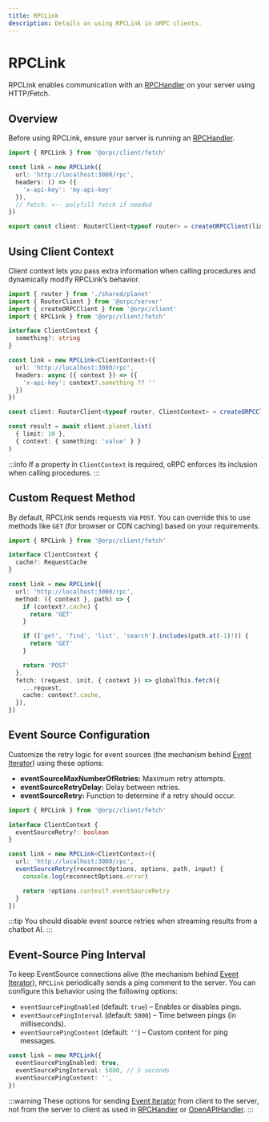 ```yaml
---
title: RPCLink
description: Details on using RPCLink in oRPC clients.
---
```


# RPCLink

RPCLink enables communication with an [RPCHandler](/docs/rpc-handler) on your server using HTTP/Fetch.

## Overview

Before using RPCLink, ensure your server is running an [RPCHandler](/docs/rpc-handler).

```ts
import { RPCLink } from '@orpc/client/fetch'

const link = new RPCLink({
  url: 'http://localhost:3000/rpc',
  headers: () => ({
    'x-api-key': 'my-api-key'
  }),
  // fetch: <-- polyfill fetch if needed
})

export const client: RouterClient<typeof router> = createORPCClient(link)
```

## Using Client Context

Client context lets you pass extra information when calling procedures and dynamically modify RPCLink’s behavior.

```ts twoslash
import { router } from './shared/planet'
import { RouterClient } from '@orpc/server'
import { createORPCClient } from '@orpc/client'
import { RPCLink } from '@orpc/client/fetch'

interface ClientContext {
  something?: string
}

const link = new RPCLink<ClientContext>({
  url: 'http://localhost:3000/rpc',
  headers: async ({ context }) => ({
    'x-api-key': context?.something ?? ''
  })
})

const client: RouterClient<typeof router, ClientContext> = createORPCClient(link)

const result = await client.planet.list(
  { limit: 10 },
  { context: { something: 'value' } }
)
```

:::info
If a property in `ClientContext` is required, oRPC enforces its inclusion when calling procedures.
:::

## Custom Request Method

By default, RPCLink sends requests via `POST`. You can override this to use methods like `GET` (for browser or CDN caching) based on your requirements.

```ts twoslash
import { RPCLink } from '@orpc/client/fetch'

interface ClientContext {
  cache?: RequestCache
}

const link = new RPCLink({
  url: 'http://localhost:3000/rpc',
  method: ({ context }, path) => {
    if (context?.cache) {
      return 'GET'
    }

    if (['get', 'find', 'list', 'search'].includes(path.at(-1)!)) {
      return 'GET'
    }

    return 'POST'
  },
  fetch: (request, init, { context }) => globalThis.fetch({
    ...request,
    cache: context?.cache,
  }),
})
```

## Event Source Configuration

Customize the retry logic for event sources (the mechanism behind [Event Iterator](/docs/event-iterator)) using these options:

- **eventSourceMaxNumberOfRetries:** Maximum retry attempts.
- **eventSourceRetryDelay:** Delay between retries.
- **eventSourceRetry:** Function to determine if a retry should occur.

```ts twoslash
import { RPCLink } from '@orpc/client/fetch'

interface ClientContext {
  eventSourceRetry?: boolean
}

const link = new RPCLink<ClientContext>({
  url: 'http://localhost:3000/rpc',
  eventSourceRetry(reconnectOptions, options, path, input) {
    console.log(reconnectOptions.error)

    return !options.context?.eventSourceRetry
  }
})
```

:::tip
You should disable event source retries when streaming results from a chatbot AI.
:::

## Event-Source Ping Interval

To keep EventSource connections alive (the mechanism behind [Event Iterator](/docs/event-iterator)), `RPCLink` periodically sends a ping comment to the server. You can configure this behavior using the following options:

- `eventSourcePingEnabled` (default: `true`) – Enables or disables pings.
- `eventSourcePingInterval` (default: `5000`) – Time between pings (in milliseconds).
- `eventSourcePingContent` (default: `''`) – Custom content for ping messages.

```ts
const link = new RPCLink({
  eventSourcePingEnabled: true,
  eventSourcePingInterval: 5000, // 5 seconds
  eventSourcePingContent: '',
})
```

:::warning
These options for sending [Event Iterator](/docs/event-iterator) from client to the server, not from the server to client as used in [RPCHandler](/docs/rpc-handler#event-source-ping-interval) or [OpenAPIHandler](/docs/openapi/openapi-handler#event-source-ping-interval).
:::
